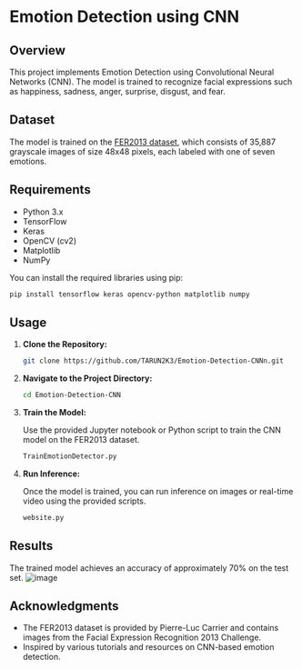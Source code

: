 # Emotion Detection using CNN

## Overview

This project implements Emotion Detection using Convolutional Neural Networks (CNN). The model is trained to recognize facial expressions such as happiness, sadness, anger, surprise, disgust, and fear.

## Dataset

The model is trained on the [FER2013 dataset](https://www.kaggle.com/deadskull7/fer2013), which consists of 35,887 grayscale images of size 48x48 pixels, each labeled with one of seven emotions.

## Requirements

- Python 3.x
- TensorFlow
- Keras
- OpenCV (cv2)
- Matplotlib
- NumPy

You can install the required libraries using pip:

```bash
pip install tensorflow keras opencv-python matplotlib numpy
```

## Usage

1. **Clone the Repository:**

    ```bash
    git clone https://github.com/TARUN2K3/Emotion-Detection-CNNn.git
    ```

2. **Navigate to the Project Directory:**

    ```bash
    cd Emotion-Detection-CNN
    ```

3. **Train the Model:**

    Use the provided Jupyter notebook or Python script to train the CNN model on the FER2013 dataset.

    ```bash
    TrainEmotionDetector.py
    ```

4. **Run Inference:**

    Once the model is trained, you can run inference on images or real-time video using the provided scripts.
    ```bash
    website.py
    ```

## Results

The trained model achieves an accuracy of approximately 70% on the test set.
![image](https://github.com/TARUN2K3/Emotion-Detection-CNN/assets/127468524/0f7102a5-6181-457c-be1b-e2a59067a74f)


## Acknowledgments

- The FER2013 dataset is provided by Pierre-Luc Carrier and contains images from the Facial Expression Recognition 2013 Challenge.
- Inspired by various tutorials and resources on CNN-based emotion detection.

